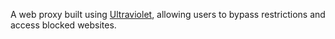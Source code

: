 A web proxy built using [Ultraviolet](https://github.com/titaniumnetwork-dev/Ultraviolet), allowing users to bypass restrictions and access blocked websites.
